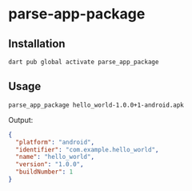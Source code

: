 # parse-app-package

## Installation

```
dart pub global activate parse_app_package
```

## Usage

```
parse_app_package hello_world-1.0.0+1-android.apk
```

Output:

```json
{
  "platform": "android",
  "identifier": "com.example.hello_world",
  "name": "hello_world",
  "version": "1.0.0",
  "buildNumber": 1
}
```
